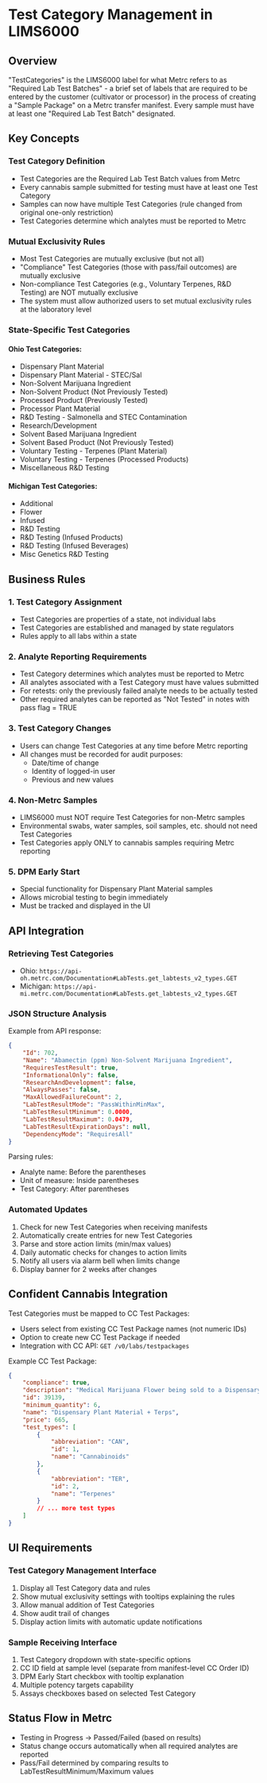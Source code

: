 # Test Category Management in LIMS6000

## Overview

"TestCategories" is the LIMS6000 label for what Metrc refers to as "Required Lab Test Batches" - a brief set of labels that are required to be entered by the customer (cultivator or processor) in the process of creating a "Sample Package" on a Metrc transfer manifest. Every sample must have at least one "Required Lab Test Batch" designated.

## Key Concepts

### Test Category Definition
- Test Categories are the Required Lab Test Batch values from Metrc
- Every cannabis sample submitted for testing must have at least one Test Category
- Samples can now have multiple Test Categories (rule changed from original one-only restriction)
- Test Categories determine which analytes must be reported to Metrc

### Mutual Exclusivity Rules
- Most Test Categories are mutually exclusive (but not all)
- "Compliance" Test Categories (those with pass/fail outcomes) are mutually exclusive
- Non-compliance Test Categories (e.g., Voluntary Terpenes, R&D Testing) are NOT mutually exclusive
- The system must allow authorized users to set mutual exclusivity rules at the laboratory level

### State-Specific Test Categories

#### Ohio Test Categories:
- Dispensary Plant Material
- Dispensary Plant Material - STEC/Sal
- Non-Solvent Marijuana Ingredient
- Non-Solvent Product (Not Previously Tested)
- Processed Product (Previously Tested)
- Processor Plant Material
- R&D Testing - Salmonella and STEC Contamination
- Research/Development
- Solvent Based Marijuana Ingredient
- Solvent Based Product (Not Previously Tested)
- Voluntary Testing - Terpenes (Plant Material)
- Voluntary Testing - Terpenes (Processed Products)
- Miscellaneous R&D Testing

#### Michigan Test Categories:
- Additional
- Flower
- Infused
- R&D Testing
- R&D Testing (Infused Products)
- R&D Testing (Infused Beverages)
- Misc Genetics R&D Testing

## Business Rules

### 1. Test Category Assignment
- Test Categories are properties of a state, not individual labs
- Test Categories are established and managed by state regulators
- Rules apply to all labs within a state

### 2. Analyte Reporting Requirements
- Test Category determines which analytes must be reported to Metrc
- All analytes associated with a Test Category must have values submitted
- For retests: only the previously failed analyte needs to be actually tested
- Other required analytes can be reported as "Not Tested" in notes with pass flag = TRUE

### 3. Test Category Changes
- Users can change Test Categories at any time before Metrc reporting
- All changes must be recorded for audit purposes:
  - Date/time of change
  - Identity of logged-in user
  - Previous and new values

### 4. Non-Metrc Samples
- LIMS6000 must NOT require Test Categories for non-Metrc samples
- Environmental swabs, water samples, soil samples, etc. should not need Test Categories
- Test Categories apply ONLY to cannabis samples requiring Metrc reporting

### 5. DPM Early Start
- Special functionality for Dispensary Plant Material samples
- Allows microbial testing to begin immediately
- Must be tracked and displayed in the UI

## API Integration

### Retrieving Test Categories
- Ohio: `https://api-oh.metrc.com/Documentation#LabTests.get_labtests_v2_types.GET`
- Michigan: `https://api-mi.metrc.com/Documentation#LabTests.get_labtests_v2_types.GET`

### JSON Structure Analysis
Example from API response:
```json
{
    "Id": 702,
    "Name": "Abamectin (ppm) Non-Solvent Marijuana Ingredient",
    "RequiresTestResult": true,
    "InformationalOnly": false,
    "ResearchAndDevelopment": false,
    "AlwaysPasses": false,
    "MaxAllowedFailureCount": 2,
    "LabTestResultMode": "PassWithinMinMax",
    "LabTestResultMinimum": 0.0000,
    "LabTestResultMaximum": 0.0479,
    "LabTestResultExpirationDays": null,
    "DependencyMode": "RequiresAll"
}
```

Parsing rules:
- Analyte name: Before the parentheses
- Unit of measure: Inside parentheses
- Test Category: After parentheses

### Automated Updates
1. Check for new Test Categories when receiving manifests
2. Automatically create entries for new Test Categories
3. Parse and store action limits (min/max values)
4. Daily automatic checks for changes to action limits
5. Notify all users via alarm bell when limits change
6. Display banner for 2 weeks after changes

## Confident Cannabis Integration

Test Categories must be mapped to CC Test Packages:
- Users select from existing CC Test Package names (not numeric IDs)
- Option to create new CC Test Package if needed
- Integration with CC API: `GET /v0/labs/testpackages`

Example CC Test Package:
```json
{
    "compliance": true,
    "description": "Medical Marijuana Flower being sold to a Dispensary",
    "id": 39139,
    "minimum_quantity": 6,
    "name": "Dispensary Plant Material + Terps",
    "price": 665,
    "test_types": [
        {
            "abbreviation": "CAN",
            "id": 1,
            "name": "Cannabinoids"
        },
        {
            "abbreviation": "TER",
            "id": 2,
            "name": "Terpenes"
        }
        // ... more test types
    ]
}
```

## UI Requirements

### Test Category Management Interface
1. Display all Test Category data and rules
2. Show mutual exclusivity settings with tooltips explaining the rules
3. Allow manual addition of Test Categories
4. Show audit trail of changes
5. Display action limits with automatic update notifications

### Sample Receiving Interface
1. Test Category dropdown with state-specific options
2. CC ID field at sample level (separate from manifest-level CC Order ID)
3. DPM Early Start checkbox with tooltip explanation
4. Multiple potency targets capability
5. Assays checkboxes based on selected Test Category

## Status Flow in Metrc
- Testing in Progress → Passed/Failed (based on results)
- Status change occurs automatically when all required analytes are reported
- Pass/Fail determined by comparing results to LabTestResultMinimum/Maximum values